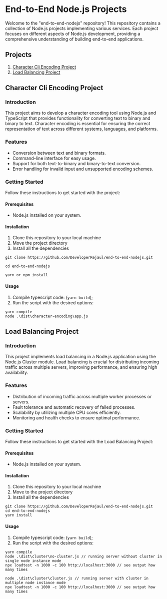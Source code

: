 # End-to-End Node.js Projects
Welcome to the "end-to-end-nodejs" repository! This repository contains a collection of Node.js projects implementing various services. Each project focuses on different aspects of Node.js development, providing a comprehensive understanding of building end-to-end applications.

## Projects
1. [Character Cli Encoding Project](#character-cli-encoding-project)
2. [Load Balancing Project](#load-balancing-project)

## Character Cli Encoding Project

### Introduction
This project aims to develop a character encoding tool using Node.js and TypeScript that provides functionality for converting text to binary and binary to text. Character encoding is essential for ensuring the correct representation of text across different systems, languages, and platforms.

### Features
- Conversion between text and binary formats.
- Command-line interface for easy usage.
- Support for both text-to-binary and binary-to-text conversion.
- Error handling for invalid input and unsupported encoding schemes.

### Getting Started
Follow these instructions to get started with the project:

#### Prerequisites
- Node.js installed on your system.

#### Installation
1. Clone this repository to your local machine
2. Move the project directory 
4. Install all the dependencies
```
git clone https://github.com/DeveloperRejaul/end-to-end-nodejs.git

cd end-to-end-nodejs 

yarn or npm install
```

#### Usage
1. Compile typescript code: (`yarn build`);
2. Run the script with the desired options:

```
yarn compile
node .\dist\character-encoding\app.js
```

## Load Balancing Project
### Introduction
This project implements load balancing in a Node.js application using the Node.js Cluster module. Load balancing is crucial for distributing incoming traffic across multiple servers, improving performance, and ensuring high availability.

### Features
- Distribution of incoming traffic across multiple worker processes or servers.
- Fault tolerance and automatic recovery of failed processes.
- Scalability by utilizing multiple CPU cores efficiently.
- Monitoring and health checks to ensure optimal performance.

### Getting Started
Follow these instructions to get started with the Load Balancing Project:

#### Prerequisites
- Node.js installed on your system.

#### Installation
1. Clone this repository to your local machine
2. Move to the project directory 
3. Install all the dependencies
```
git clone https://github.com/DeveloperRejaul/end-to-end-nodejs.git
cd end-to-end-nodejs
yarn install
```

#### Usage
1. Compile typescript code: (`yarn build`);
2. Run the script with the desired options:

```
yarn compile
node .\dist\cluster\no-cluster.js // running server without cluster in single node instance mode
npx loadtest -n 1000 -c 100 http://localhost:3000 // see output how many times

node .\dist\cluster\cluster.js // running server with cluster in multiple node instance mode
npx loadtest -n 1000 -c 100 http://localhost:3000 // see output how many times

```

